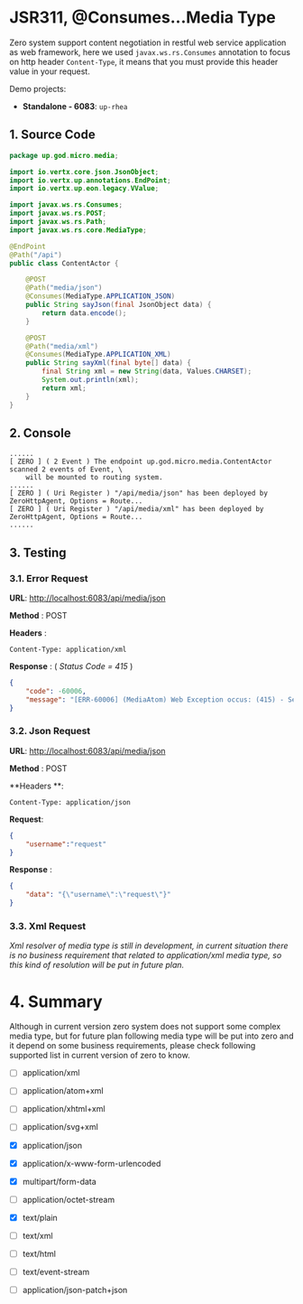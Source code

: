# JSR311, @Consumes...Media Type

Zero system support content negotiation in restful web service application as web framework, here we
used `javax.ws.rs.Consumes` annotation to focus on http header `Content-Type`, it means that you must provide this
header value in your request.

Demo projects:

* **Standalone - 6083**: `up-rhea`

## 1. Source Code

```java
package up.god.micro.media;

import io.vertx.core.json.JsonObject;
import io.vertx.up.annotations.EndPoint;
import io.vertx.up.eon.legacy.VValue;

import javax.ws.rs.Consumes;
import javax.ws.rs.POST;
import javax.ws.rs.Path;
import javax.ws.rs.core.MediaType;

@EndPoint
@Path("/api")
public class ContentActor {

    @POST
    @Path("media/json")
    @Consumes(MediaType.APPLICATION_JSON)
    public String sayJson(final JsonObject data) {
        return data.encode();
    }

    @POST
    @Path("media/xml")
    @Consumes(MediaType.APPLICATION_XML)
    public String sayXml(final byte[] data) {
        final String xml = new String(data, Values.CHARSET);
        System.out.println(xml);
        return xml;
    }
}
```

## 2. Console

```shell
......
[ ZERO ] ( 2 Event ) The endpoint up.god.micro.media.ContentActor scanned 2 events of Event, \
    will be mounted to routing system.
......
[ ZERO ] ( Uri Register ) "/api/media/json" has been deployed by ZeroHttpAgent, Options = Route...
[ ZERO ] ( Uri Register ) "/api/media/xml" has been deployed by ZeroHttpAgent, Options = Route...
......
```

## 3. Testing

### 3.1. Error Request

**URL**: [http://localhost:6083/api/media/json](http://localhost:6083/api/media/json)

**Method** : POST

**Headers** :

```
Content-Type: application/xml
```

**Response** : \( _Status Code = 415_ \)

```json
{
    "code": -60006,
    "message": "[ERR-60006] (MediaAtom) Web Exception occus: (415) - Server could not accept the mime \"application/xml\", expected should be one of application/json."
}
```

### 3.2. Json Request

**URL**: [http://localhost:6083/api/media/json](http://localhost:6083/api/media/json)

**Method** : POST

**Headers **:

```
Content-Type: application/json
```

**Request**:

```json
{
    "username":"request"
}
```

**Response** :

```json
{
    "data": "{\"username\":\"request\"}"
}
```

### 3.3. Xml Request

_Xml resolver of media type is still in development, in current situation there is no business requirement that related
to application/xml media type, so this kind of resolution will be put in future plan._

# 4. Summary

Although in current version zero system does not support some complex media type, but for future plan following media
type will be put into zero and it depend on some business requirements, please check following supported list in current
version of zero to know.

* [ ] application/xml
* [ ] application/atom+xml
* [ ] application/xhtml+xml
* [ ] application/svg+xml
* [x] application/json
* [x] application/x-www-form-urlencoded
* [x] multipart/form-data
* [ ] application/octet-stream
* [x] text/plain
* [ ] text/xml
* [ ] text/html
* [ ] text/event-stream
* [ ] application/json-patch+json



